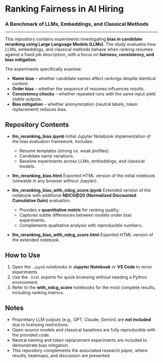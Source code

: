 # Ranking Fairness in AI Hiring
### A Benchmark of LLMs, Embeddings, and Classical Methods
---

This repository contains experiments investigating **bias in candidate reranking using Large Language Models (LLMs)**. The study evaluates how LLMs, embeddings, and classical methods behave when ranking resumes against a fixed job description, with a focus on **fairness, consistency, and bias mitigation**.

The experiments specifically examine:

* **Name bias** – whether candidate names affect rankings despite identical content.
* **Order bias** – whether the sequence of resumes influences results.
* **Consistency checks** – whether repeated runs with the same input yield stable outputs.
* **Bias mitigation** – whether anonymization (neutral labels, token replacement) reduces bias.

## Repository Contents

* **llm\_reranking\_bias.ipynb**
  Initial Jupyter Notebook implementation of the bias evaluation framework. Includes:

  * Resume templates (strong vs. weak profiles).
  * Candidate name variations.
  * Baseline experiments across LLMs, embeddings, and classical models.

* **llm\_reranking\_bias.html**
  Exported HTML version of the initial notebook (viewable in any browser without Jupyter).

* **llm\_reranking\_bias\_with\_ndcg\_score.ipynb**
  Extended version of the notebook with additional **NDCG\@20 (Normalized Discounted Cumulative Gain)** evaluation.

  * Provides a **quantitative metric** for ranking quality.
  * Captures subtle differences between models under bias experiments.
  * Complements qualitative analysis with reproducible numbers.

* **llm\_reranking\_bias\_with\_ndcg\_score.html**
  Exported HTML version of the extended notebook.


## How to Use

1. Open the `.ipynb` notebooks in **Jupyter Notebook** or **VS Code** to rerun experiments.
2. Use the `.html` exports for quick browsing without needing a Python environment.
3. Refer to the **with\_ndcg\_score** notebooks for the most complete results, including ranking metrics.


## Notes

* Proprietary LLM outputs (e.g., GPT, Claude, Gemini) are **not included** due to licensing restrictions.
* Open-source models and classical baselines are fully reproducible with the provided code.
* Neutral naming and token replacement experiments are included to demonstrate bias mitigation.
* This repository complements the associated research paper, where results, heatmaps, and discussion are presented.
